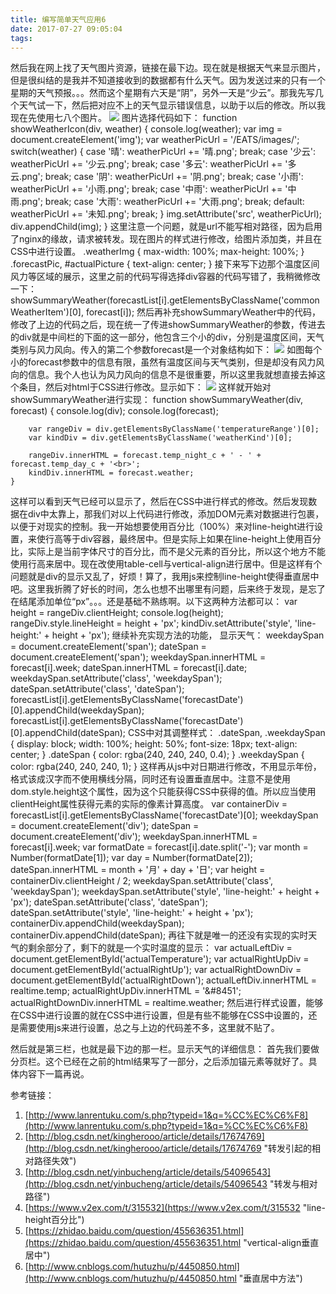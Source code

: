 ```yaml
---
title: 编写简单天气应用6
date: 2017-07-27 09:05:04
tags:
---
```



然后我在网上找了天气图片资源，链接在最下边。现在就是根据天气来显示图片，但是很纠结的是我并不知道接收到的数据都有什么天气。因为发送过来的只有一个星期的天气预报。。。然而这个星期有六天是“阴”，另外一天是“少云”。那我先写几个天气试一下，然后把对应不上的天气显示错误信息，以助于以后的修改。所以我现在先使用七八个图片。
![](http://i.imgur.com/zQrBirM.png)
图片选择代码如下：
	function showWeatherIcon(div, weather) {
	    console.log(weather);
	    var img = document.createElement('img');
	    var weatherPicUrl = '/EATS/images/';
	    switch(weather) {
	        case '晴':
	            weatherPicUrl += '晴.png';
	            break;
	        case '少云':
	            weatherPicUrl += '少云.png';
	            break;
	        case '多云':
	            weatherPicUrl += '多云.png';
	            break;
	        case '阴':
	            weatherPicUrl += '阴.png';
	            break;
	        case '小雨':
	            weatherPicUrl += '小雨.png';
	            break;
	        case '中雨':
	            weatherPicUrl += '中雨.png';
	            break;
	        case '大雨':
	            weatherPicUrl += '大雨.png';
	            break;
	        default:
	            weatherPicUrl += '未知.png';
	            break;
	    }
	    img.setAttribute('src', weatherPicUrl);
	    div.appendChild(img);
	}
这里注意一个问题，就是url不能写相对路径，因为启用了nginx的缘故，请求被转发。现在图片的样式进行修改，给图片添加类，并且在CSS中进行设置。
	.weatherImg {
	    max-width: 100%;
	    max-height: 100%;
	}
	.forecastPic, #actualPicture {
	    text-align: center;
	}
接下来写下边那个温度区间风力等区域的展示，这里之前的代码写得选择div容器的代码写错了，我稍微修改一下：
        showSummaryWeather(forecastList[i].getElementsByClassName('commonWeatherItem')[0], forecast[i]);
然后再补充showSummaryWeather中的代码，修改了上边的代码之后，现在统一了传进showSummaryWeather的参数，传进去的div就是中间栏的下面的这一部分，他包含三个小的div，分别是温度区间，天气类别与风力风向。传入的第二个参数forecast是一个对象结构如下：
![](http://i.imgur.com/mRyETQn.png)
如图每个小的forecast参数中的信息有限，虽然有温度区间与天气类别，但是却没有风力风向的信息。我个人也认为风力风向的信息不是很重要，所以这里我就想直接去掉这个条目，然后对html于CSS进行修改。显示如下：
![](http://i.imgur.com/AozTJs1.png)
这样就开始对showSummaryWeather进行实现：
	function showSummaryWeather(div, forecast) {
	    console.log(div);
	    console.log(forecast);
	
	    var rangeDiv = div.getElementsByClassName('temperatureRange')[0];
	    var kindDiv = div.getElementsByClassName('weatherKind')[0];
	
	    rangeDiv.innerHTML = forecast.temp_night_c + ' - ' + forecast.temp_day_c + '<br>';
	    kindDiv.innerHTML = forecast.weather;
	}
这样可以看到天气已经可以显示了，然后在CSS中进行样式的修改。然后发现数据在div中太靠上，那我们对以上代码进行修改，添加DOM元素对数据进行包裹，以便于对现实的控制。我一开始想要使用百分比（100%）来对line-height进行设置，来使行高等于div容器，最终居中。但是实际上如果在line-height上使用百分比，实际上是当前字体尺寸的百分比，而不是父元素的百分比，所以这个地方不能使用行高来居中。现在改使用table-cell与vertical-align进行居中。但是这样有个问题就是div的显示又乱了，好烦！算了，我用js来控制line-height使得垂直居中吧。这里我折腾了好长的时间，怎么也想不出哪里有问题，后来终于发现，是忘了在结尾添加单位“px”。。。还是基础不熟练啊。以下这两种方法都可以：
    var height = rangeDiv.clientHeight;
    console.log(height);
    rangeDiv.style.lineHeight = height + 'px';
    kindDiv.setAttribute('style', 'line-height:' + height + 'px');
继续补充实现方法的功能，
显示天气：
    weekdaySpan = document.createElement('span');
    dateSpan = document.createElement('span');
    weekdaySpan.innerHTML = forecast[i].week;
    dateSpan.innerHTML = forecast[i].date;
    weekdaySpan.setAttribute('class', 'weekdaySpan');
    dateSpan.setAttribute('class', 'dateSpan');
    forecastList[i].getElementsByClassName('forecastDate')[0].appendChild(weekdaySpan);
    forecastList[i].getElementsByClassName('forecastDate')[0].appendChild(dateSpan);
CSS中对其调整样式：
	.dateSpan, .weekdaySpan {
	    display: block;
	    width: 100%;
	    height: 50%;
	    font-size: 18px;
	    text-align: center;
	}
	.dateSpan {
	    color: rgba(240, 240, 240, 0.4);
	}
	.weekdaySpan {
	    color: rgba(240, 240, 240, 1);
	}
这样再从js中对日期进行修改，不用显示年份，格式该成汉字而不使用横线分隔，同时还有设置垂直居中。注意不是使用dom.style.height这个属性，因为这个只能获得CSS中获得的值。所以应当使用clientHeight属性获得元素的实际的像素计算高度。
    var containerDiv = forecastList[i].getElementsByClassName('forecastDate')[0];
    weekdaySpan = document.createElement('div');
    dateSpan = document.createElement('div');
    weekdaySpan.innerHTML = forecast[i].week;
    var formatDate = forecast[i].date.split('-');
    var month = Number(formatDate[1]);
    var day = Number(formatDate[2]);
    dateSpan.innerHTML = month + '月' + day + '日';
    var height = containerDiv.clientHeight / 2;
    weekdaySpan.setAttribute('class', 'weekdaySpan');
    weekdaySpan.setAttribute('style', 'line-height:' + height + 'px');
    dateSpan.setAttribute('class', 'dateSpan');
    dateSpan.setAttribute('style', 'line-height:' + height + 'px');
    containerDiv.appendChild(weekdaySpan);
    containerDiv.appendChild(dateSpan);
再往下就是唯一的还没有实现的实时天气的剩余部分了，剩下的就是一个实时温度的显示：
    var actualLeftDiv = document.getElementById('actualTemperature');
    var actualRightUpDiv = document.getElementById('actualRightUp');
    var actualRightDownDiv = document.getElementById('actualRightDown');
    actualLeftDiv.innerHTML = realtime.temp;
    actualRightUpDiv.innerHTML = '&#8451';
    actualRightDownDiv.innerHTML = realtime.weather;
然后进行样式设置，能够在CSS中进行设置的就在CSS中进行设置，但是有些不能够在CSS中设置的，还是需要使用js来进行设置，总之与上边的代码差不多，这里就不贴了。

然后就是第三栏，也就是最下边的那一栏。显示天气的详细信息：
首先我们要做分页栏。这个已经在之前的html结果写了一部分，之后添加锚元素等就好了。具体内容下一篇再说。


参考链接：

1. [http://www.lanrentuku.com/s.php?typeid=1&q=%CC%EC%C6%F8](http://www.lanrentuku.com/s.php?typeid=1&q=%CC%EC%C6%F8)
2. [http://blog.csdn.net/kingherooo/article/details/17674769](http://blog.csdn.net/kingherooo/article/details/17674769 "转发引起的相对路径失效")
3. [http://blog.csdn.net/yinbucheng/article/details/54096543](http://blog.csdn.net/yinbucheng/article/details/54096543 "转发与相对路径")
4. [https://www.v2ex.com/t/315532](https://www.v2ex.com/t/315532 "line-height百分比")
5. [https://zhidao.baidu.com/question/455636351.html](https://zhidao.baidu.com/question/455636351.html "vertical-align垂直居中")
6. [http://www.cnblogs.com/hutuzhu/p/4450850.html](http://www.cnblogs.com/hutuzhu/p/4450850.html "垂直居中方法")
